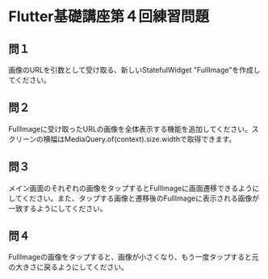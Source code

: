 # Flutter基礎講座第４回練習問題

## 問１
画像のURLを引数として受け取る、新しいStatefulWidget "FullImage"を作成してください。

## 問２
FullImageに受け取ったURLの画像を全体表示する機能を追加してください。スクリーンの横幅はMediaQuery.of(context).size.widthで取得できます。

## 問３
メイン画面のそれぞれの画像をタップするとFullImageに画面遷移できるようにしてください。また、タップする画像と遷移後のFullImageに表示される画像が一致するようにしてください。

## 問４
FullImageの画像をタップすると、画像が小さくなり、もう一度タップすると元の大きさに戻るようにしてください。
